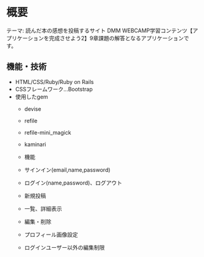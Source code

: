 # 概要
テーマ: 読んだ本の感想を投稿するサイト
DMM WEBCAMP学習コンテンツ【アプリケーションを完成させよう2】9章課題の解答となるアプリケーションです。

## 機能・技術
* HTML/CSS/Ruby/Ruby on Rails
* CSSフレームワーク...Bootstrap
* 使用したgem
	* devise
	* refile
	* refile-mini_magick
	* kaminari  
	
	* 機能
	* サインイン(email,name,password)
	* ログイン(name,password)、ログアウト
	* 新規投稿
	* 一覧、詳細表示
	* 編集・削除
	* プロフィール画像設定
	* ログインユーザー以外の編集制限
